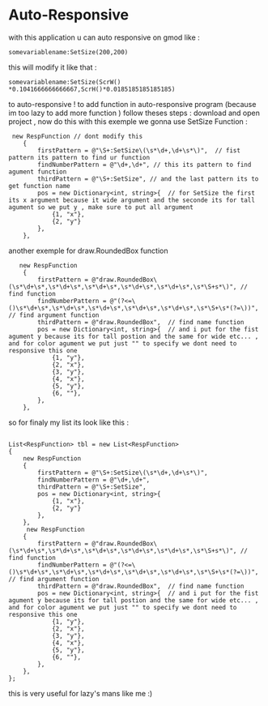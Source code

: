 # Auto-Responsive
with this application u can auto responsive on gmod like : 
```
somevariablename:SetSize(200,200)
```
this will modify it like that : 
```
somevariablename:SetSize(ScrW() *0.1041666666666667,ScrH()*0.0185185185185185)
```
to auto-responsive !
to add function in auto-responsive program (because im too lazy to add more function ) follow theses steps : 
download and open project , now do this with this exemple we gonna use SetSize Function : 
```
 new RespFunction // dont modify this
    {
        firstPattern = @"\S+:SetSize\(\s*\d+,\d+\s*\)",  // fist pattern its pattern to find ur function 
        findNumberPattern = @"\d+,\d+", // this its pattern to find agument function 
        thirdPattern = @"\S+:SetSize", // and the last pattern its to get function name 
        pos = new Dictionary<int, string>{  // for SetSize the first its x argument because it wide argument and the seconde its for tall agument so we put y , make sure to put all argument
            {1, "x"},
            {2, "y"}
        },
    },
```
another exemple for draw.RoundedBox function
```
   new RespFunction
    {
        firstPattern = @"draw.RoundedBox\(\s*\d+\s*,\s*\d+\s*,\s*\d+\s*,\s*\d+\s*,\s*\d+\s*,\s*\S+s*\)", // find function
        findNumberPattern = @"(?<=\()\s*\d+\s*,\s*\d+\s*,\s*\d+\s*,\s*\d+\s*,\s*\d+\s*,\s*\S+\s*(?=\))",  // find argument function
        thirdPattern = @"draw.RoundedBox",  // find name function
        pos = new Dictionary<int, string>{  // and i put for the fist agument y because its for tall postion and the same for wide etc... , and for color agument we put just "" to specify we dont need to responsive this one 
            {1, "y"},
            {2, "x"},
            {3, "y"},
            {4, "x"},
            {5, "y"},
            {6, ""},
        },
    },

```

so for finaly my list its look like this :
```

List<RespFunction> tbl = new List<RespFunction>
{
    new RespFunction
    {
        firstPattern = @"\S+:SetSize\(\s*\d+,\d+\s*\)",
        findNumberPattern = @"\d+,\d+",
        thirdPattern = @"\S+:SetSize",
        pos = new Dictionary<int, string>{
            {1, "x"},
            {2, "y"}
        },
    },
     new RespFunction
    {
        firstPattern = @"draw.RoundedBox\(\s*\d+\s*,\s*\d+\s*,\s*\d+\s*,\s*\d+\s*,\s*\d+\s*,\s*\S+s*\)", // find function
        findNumberPattern = @"(?<=\()\s*\d+\s*,\s*\d+\s*,\s*\d+\s*,\s*\d+\s*,\s*\d+\s*,\s*\S+\s*(?=\))",  // find argument function
        thirdPattern = @"draw.RoundedBox",  // find name function
        pos = new Dictionary<int, string>{  // and i put for the fist agument y because its for tall postion and the same for wide etc... , and for color agument we put just "" to specify we dont need to responsive this one 
            {1, "y"},
            {2, "x"},
            {3, "y"},
            {4, "x"},
            {5, "y"},
            {6, ""},
        },
    },
};
```

this is very useful for lazy's mans like me :)
